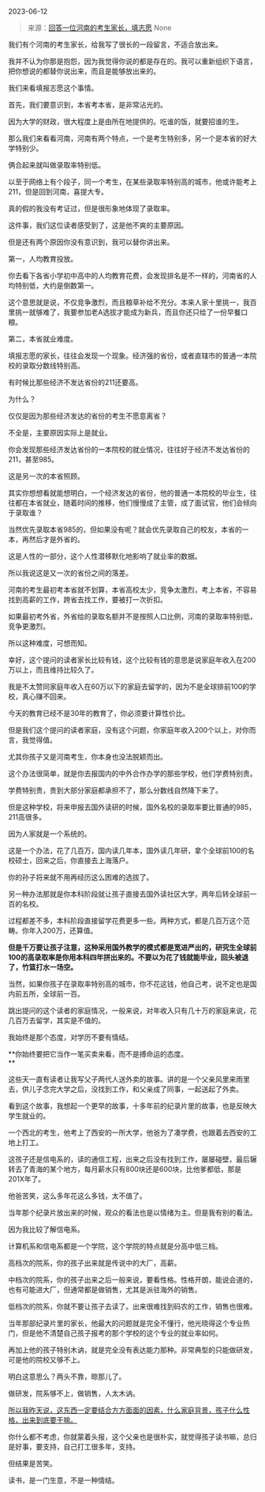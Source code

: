2023-06-12

> 来源：[回答一位河南的考生家长，填志愿](http://mp.weixin.qq.com/s?__biz=MzU3NDc5Nzc0NQ==&mid=2247524647&idx=1&sn=61006a3c97480bc987ae10faaba21199&chksm=fd2ec3f9ca594aefb351e7d08be86012e140131ea55f2b417c3825108187c0eefcdf2667e4d6&scene=127#wechat_redirect)
> None

我们有个河南的考生家长，给我写了很长的一段留言，不适合放出来。  

我并不认为你那是抱怨，因为我觉得你说的都是存在的。我可以重新组织下语言，把你想说的都替你说出来，而且是能够放出来的。  

我们来看填报志愿这个事情。  

首先，我们要意识到，本省考本省，是非常沾光的。  

因为大学的财政，很大程度上是由所在地提供的。吃谁的饭，就要招谁的生。

那么我们来看看河南，河南有两个特点，一个是考生特别多，另一个是本省的好大学特别少。

俩合起来就叫做录取率特别低。  

以至于网络上有个段子，同一个考生，在某些录取率特别高的城市，他或许能考上211，但是回到河南，喜提大专。

真的假的我没有考证过，但是很形象地体现了录取率。  

这件事，我们这位读者感受到了，这是他不爽的主要原因。

但是还有两个原因你没有意识到，我可以替你讲出来。  

第一，人均教育投放。

你去看下各省小学初中高中的人均教育花费，会发现排名是不一样的，河南省的人均特别低，大约是倒数第一。  

这个意思就是说，不仅竞争激烈，而且粮草补给不充分。本来人家十里挑一，我百里挑一就够难了，我要参加老A选拔才能成为新兵，而且你还只给了一份早餐口粮。  

第二，本省就业难度。

填报志愿的家长，往往会发现一个现象。经济强的省份，或者直辖市的普通一本院校的录取分数线特别高。

有时候比那些经济不发达省份的211还要高。  

为什么？  

仅仅是因为那些经济发达的省份的考生不愿意离省？  

不全是，主要原因实际上是就业。

你会发现那些经济发达省份的一本院校的就业情况，往往好于经济不发达省份的211，甚至985。  

这是另一次的本省照顾。  

其实你想想看就能想明白，一个经济发达的省份，他的普通一本院校的毕业生，往往都在本省就业，随着时间的推移，他们慢慢成了主管，成了面试官，他们会倾向于录取谁？  

当然优先录取本省985的，但如果没有呢？就会优先录取自己的校友，本省的一本，再然后才是外省的。

这是人性的一部分，这个人性潜移默化地影响了就业率的数据。  

所以我说这是又一次的省份之间的落差。  

河南的考生最初考本省就不划算，本省高校太少，竞争太激烈，考上本省，不容易找到高薪的工作，跨省去找工作，要被打一次折扣。

如果最初考外省，外省给的录取名额并不是按照人口比例，河南的录取率特别低，竞争更激烈。  

所以这种难度，可想而知。

幸好，这个提问的读者家长比较有钱，这个比较有钱的意思是说家庭年收入在200万以上，而且维持比较久了。  

我是不太赞同家庭年收入在60万以下的家庭去留学的，因为不是全球排前100的学校，真心赚不回来。  

今天的教育已经不是30年的教育了，你必须要计算性价比。

但是我们这个提问的读者家庭，没有这个问题，你家庭年收入200个以上，对你而言，我觉得值。  

尤其你孩子又是河南考生，你本身也没法脱颖而出。  

这个办法很简单，就是你去报国内的中外合作办学的那些学校，他们学费特别贵。  

学费特别贵，贵到大部分家庭都承担不了，那么分数线自然降下来了。  

但是这种学校，将来申报去国外读研的时候，国外名校的录取率要比普通的985，211高很多。  

因为人家就是一个系统的。  

这是一个办法，花了几百万，国内读几年本，国外读几年研，拿个全球前100的名校硕士，回来之后，你直接去上海落户。  

你的孙子将来就不用再经历这么困难的选拔了。  

另一种办法那就是你本科阶段就让孩子直接去国外读社区大学，两年后转全球前一百的名校。  

过程都差不多，本科阶段直接留学花费更多一些。两种方式，都是几百万这个范畴。你年入200万，还算值。  

**但是千万要让孩子注意，这种采用国外教学的模式都是宽进严出的，研究生全球前100的高录取率是你用本科四年拼出来的。不要以为花了钱就能毕业，回头被退了，竹篮打水一场空。**

当然，如果你孩子在录取率特别高的城市，你不花这钱，他自己考，说不定也是国内前五所，全球前一百。  

跳出提问的这个读者的家庭情况，一般来说，对年收入只有几十万的家庭来说，花几百万去留学，其实是不值的。

我始终是那个态度，对学历不要有情结。  

 **你始终要把它当作一笔买卖来看，而不是搏命运的态度。  
**

这些天一直有读者让我写父子两代人送外卖的故事。讲的是一个父亲风里来雨里去，供儿子念完大学之后，没找到工作，和父亲成了同事，一起送起了外卖。  

看到这个故事，我想起一个更早的故事，十多年前的纪录片里的故事，也是反映大学生就业的。

一个西北的考生，他考上了西安的一所大学，他爸为了凑学费，也跟着去西安的工地上打工。

这孩子还是信电系的，读的通信工程，出来之后没有找到工作，屡屡碰壁，最后辗转去了青海的某个地方，每月薪水只有800块还是600块，比他爹都低，那是201X年了。

他爸苦笑，这么多年花这么多钱，太不值了。  

当年那个纪录片放出来的时候，观众的看法也是以情绪为主。但是我有别的看法。

因为我比较了解信电系。  

计算机系和信电系都是一个学院，这个学院的特点就是分高中低三档。  

高档次的院系，你的孩子出来就是传说中的大厂，高薪。

中档次的院系，你的孩子出来之后一般来说，要看性格。性格开朗，能说会道的，也有可能进大厂，但通常都是做销售，尤其是派驻海外的销售。

低档次的院系，你就不要让孩子去读了。出来很难找到码农的工作，销售也很难。  

当年那部纪录片里的家长，他最大的问题就是完全不懂行，他光晓得这个专业热门，但是他不清楚自己孩子报考的那个学校的这个专业的就业率如何。  

再加上他的孩子特别木讷，就是完全没有表达能力那种。非常典型的只能做研发，可是他的院校又够不上。

明白这意思么？两头不靠，晾那儿了。  

做研发，院系够不上，做销售，人太木讷。

[所以我昨天说，这东西一定要结合方方面面的因素，什么家庭背景，孩子什么性格，出来到底要干嘛。  
](http://mp.weixin.qq.com/s?__biz=MzU3NDc5Nzc0NQ==&mid=2247524642&idx=1&sn=031c10c2f44fa0d2757ecfbac6934d25&chksm=fd2ec3fcca594aeac00de7450281b7f90b51a72ba60d325f5b4e4e0e0c5ff08272bdca86c952&scene=21#wechat_redirect)

你什么都不考虑，你就蒙着头报，这个父亲也是很朴实，就觉得孩子读书嘛，总归是好事，要支持，自己打工很多年，支持。  

但结果是苦笑。  

读书，是一门生意，不是一种情结。

